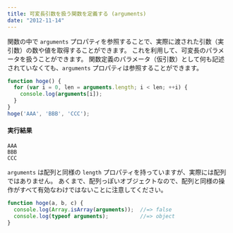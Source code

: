 ```yaml
---
title: 可変長引数を扱う関数を定義する (arguments)
date: "2012-11-14"
---
```


関数の中で `arguments` プロパティを参照することで、実際に渡された引数（実引数）の数や値を取得することができます。
これを利用して、可変長のパラメータを扱うことができます。
関数定義のパラメータ（仮引数）として何も記述されていなくても、`arguments` プロパティは参照することができます。

```javascript
function hoge() {
  for (var i = 0, len = arguments.length; i < len; ++i) {
    console.log(arguments[i]);
  }
}
hoge('AAA', 'BBB', 'CCC');
```

#### 実行結果

```
AAA
BBB
CCC
```

`arguments` は配列と同様の `length` プロパティを持っていますが、実際には配列ではありません。
あくまで、配列っぽいオブジェクトなので、配列と同様の操作がすべて有効なわけではないことに注意してください。

```javascript
function hoge(a, b, c) {
  console.log(Array.isArray(arguments));  //=> false
  console.log(typeof arguments);          //=> object
}
```

